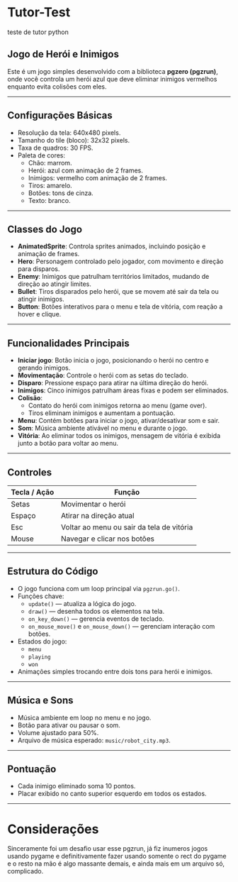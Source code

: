# Tutor-Test
teste de tutor python
## Jogo de Herói e Inimigos

Este é um jogo simples desenvolvido com a biblioteca **pgzero (pgzrun)**, onde você controla um herói azul que deve eliminar inimigos vermelhos enquanto evita colisões com eles.

---

## Configurações Básicas

- Resolução da tela: 640x480 pixels.
- Tamanho do tile (bloco): 32x32 pixels.
- Taxa de quadros: 30 FPS.
- Paleta de cores:
  - Chão: marrom.
  - Herói: azul com animação de 2 frames.
  - Inimigos: vermelho com animação de 2 frames.
  - Tiros: amarelo.
  - Botões: tons de cinza.
  - Texto: branco.

---

## Classes do Jogo

- **AnimatedSprite**: Controla sprites animados, incluindo posição e animação de frames.
- **Hero**: Personagem controlado pelo jogador, com movimento e direção para disparos.
- **Enemy**: Inimigos que patrulham territórios limitados, mudando de direção ao atingir limites.
- **Bullet**: Tiros disparados pelo herói, que se movem até sair da tela ou atingir inimigos.
- **Button**: Botões interativos para o menu e tela de vitória, com reação a hover e clique.

---

## Funcionalidades Principais

- **Iniciar jogo**: Botão inicia o jogo, posicionando o herói no centro e gerando inimigos.
- **Movimentação**: Controle o herói com as setas do teclado.
- **Disparo**: Pressione espaço para atirar na última direção do herói.
- **Inimigos**: Cinco inimigos patrulham áreas fixas e podem ser eliminados.
- **Colisão**:
  - Contato do herói com inimigos retorna ao menu (game over).
  - Tiros eliminam inimigos e aumentam a pontuação.
- **Menu**: Contém botões para iniciar o jogo, ativar/desativar som e sair.
- **Som**: Música ambiente ativável no menu e durante o jogo.
- **Vitória**: Ao eliminar todos os inimigos, mensagem de vitória é exibida junto a botão para voltar ao menu.

---

## Controles

| Tecla / Ação | Função                         |
|--------------|-------------------------------|
| Setas        | Movimentar o herói            |
| Espaço       | Atirar na direção atual       |
| Esc          | Voltar ao menu ou sair da tela de vitória |
| Mouse        | Navegar e clicar nos botões   |

---

## Estrutura do Código

- O jogo funciona com um loop principal via `pgzrun.go()`.
- Funções chave:
  - `update()` — atualiza a lógica do jogo.
  - `draw()` — desenha todos os elementos na tela.
  - `on_key_down()` — gerencia eventos de teclado.
  - `on_mouse_move()` e `on_mouse_down()` — gerenciam interação com botões.
- Estados do jogo:
  - `menu`
  - `playing`
  - `won`
- Animações simples trocando entre dois tons para herói e inimigos.

---

## Música e Sons

- Música ambiente em loop no menu e no jogo.
- Botão para ativar ou pausar o som.
- Volume ajustado para 50%.
- Arquivo de música esperado: `music/robot_city.mp3`.

---

## Pontuação

- Cada inimigo eliminado soma 10 pontos.
- Placar exibido no canto superior esquerdo em todos os estados.

---

# Considerações
Sinceramente foi um desafio usar esse pgzrun, já fiz inumeros jogos usando pygame e definitivamente fazer usando somente 
o rect do pygame e o resto na mão é algo massante demais, e ainda mais em um arquivo só, complicado.
